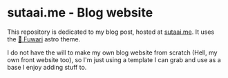 # sutaai.me - Blog website

This repository is dedicated to my blog post, hosted at [sutaai.me](https://sutaai.me). It uses the [🍥 Fuwari](https://github.com/saicaca/fuwari) astro theme.

I do not have the will to make my own blog website from scratch (Hell, my own front website too), so I'm just using a template I can grab and use as a base I enjoy adding stuff to.
